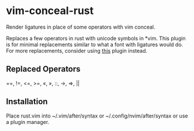 # vim-conceal-rust
Render ligatures in place of some operators with vim conceal. 

Replaces a few operators in rust with unicode symbols in *vim. This plugin is for minimal replacements similar to what a font with ligatures would do. For more replacements, consider using [this](https://github.com/ticki/rust-cute-vim) plugin instead.

## Replaced Operators
==, !=, <=, >=, «, », ::, ->, =>, ||

## Installation

Place rust.vim into ~/.vim/after/syntax or ~/.config/nvim/after/syntax or use a plugin manager.
